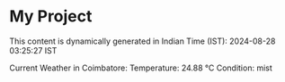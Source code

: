# My Project

This content is dynamically generated in Indian Time (IST): 2024-08-28 03:25:27 IST


Current Weather in Coimbatore:
Temperature: 24.88 °C
Condition: mist

